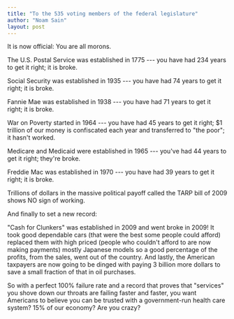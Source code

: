 ```yaml
---
title: "To the 535 voting members of the federal legislature"
author: "Noam Sain"
layout: post
---
```


It is now official: You are all morons.

The U.S. Postal Service was established in 1775 --- you have had 234 years to get it right; it is broke.

Social Security was established in 1935 --- you have had 74 years to get it right; it is broke.

Fannie Mae was established in 1938 --- you have had 71 years to get it right; it is broke.

War on Poverty started in 1964 --- you have had 45 years to get it right; $1 trillion of our money is confiscated each year and transferred to "the poor"; it hasn't worked.

Medicare and Medicaid were established in 1965 --- you've had 44 years to get it right; they're broke.

Freddie Mac was established in 1970 --- you have had 39 years to get it right; it is broke.

Trillions of dollars in the massive political payoff called the TARP bill of 2009 shows NO sign of working.

And finally to set a new record:

"Cash for Clunkers" was established in 2009 and went broke in 2009! It took good dependable cars (that were the best some people could afford) replaced them with high priced (people who couldn't afford to are now making payments) mostly Japanese models so a good percentage of the profits, from the sales, went out of the country. And lastly, the American taxpayers are now going to be dinged with paying 3 billion more dollars to save a small fraction of that in oil purchases.

So with a perfect 100% failure rate and a record that proves that "services" you shove down our throats are failing faster and faster, you want Americans to believe you can be trusted with a government-run health care system? 15% of our economy? Are you crazy?
